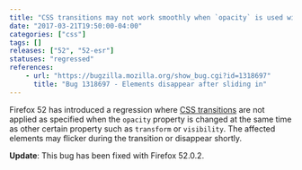 ```yaml
---
title: "CSS transitions may not work smoothly when `opacity` is used with other property"
date: "2017-03-21T19:50:00-04:00"
categories: ["css"]
tags: []
releases: ["52", "52-esr"]
statuses: "regressed"
references:
    - url: "https://bugzilla.mozilla.org/show_bug.cgi?id=1318697"
      title: "Bug 1318697 - Elements disappear after sliding in"
---
```

Firefox 52 has introduced a regression where [CSS transitions](https://developer.mozilla.org/docs/Web/CSS/CSS_Transitions) are not applied as specified when the `opacity` property is changed at the same time as other certain property such as `transform` or `visibility`. The affected elements may flicker during the transition or disappear shortly.

**Update**: This bug has been fixed with Firefox 52.0.2.
